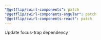 ```yaml
---
"@getflip/swirl-components": patch
"@getflip/swirl-components-angular": patch
"@getflip/swirl-components-react": patch
---
```


Update focus-trap dependency
